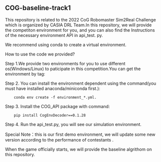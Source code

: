 ## COG-baseline-track1
This repository is related to the 2022 CoG Robomaster Sim2Real Challenge which is organized by CASIA DRL Team.In this repository, we will provide the competiton environment for you, and you can also find the Instructions of the necessary environment API in api_test. py.            

We recommend using conda to create a virtual environment.  

How to use the code we provided?  

Step 1.We provide two environments for you to use different os(Windows/Linux) to paticipate in this competition.You can get the environment by tag:  
        
Step 2. You can install the environment dependent using the command(you must have installed anaconda/miniconda first.):

        conda env create -f environment_*.yml.  

Step 3. Install the COG_API package with command:

        pip install CogEnvDecoder==0.1.28

Step 4. Run the api_test.py, you will see our simulation environment.  
               
Special Note：this is our first demo environment, we will update some new version according to the performance of contestants .  
        
When the game officially starts, we will provide the baseline algrithom on this repository.
